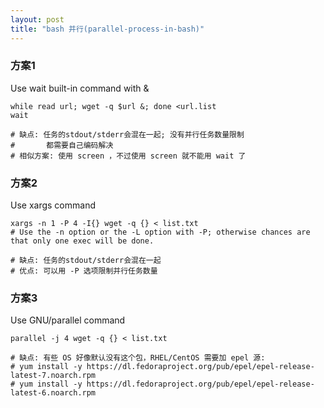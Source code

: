```yaml
---
layout: post
title: "bash 并行(parallel-process-in-bash)"
---
```

    
### 方案1
Use wait built-in command with &
```
while read url; wget -q $url &; done <url.list
wait

# 缺点: 任务的stdout/stderr会混在一起; 没有并行任务数量限制
#       都需要自己编码解决
# 相似方案: 使用 screen ，不过使用 screen 就不能用 wait 了
```

### 方案2
Use xargs command
```
xargs -n 1 -P 4 -I{} wget -q {} < list.txt
# Use the -n option or the -L option with -P; otherwise chances are that only one exec will be done.

# 缺点: 任务的stdout/stderr会混在一起
# 优点: 可以用 -P 选项限制并行任务数量
```

### 方案3
Use GNU/parallel command
```
parallel -j 4 wget -q {} < list.txt

# 缺点: 有些 OS 好像默认没有这个包，RHEL/CentOS 需要加 epel 源:
# yum install -y https://dl.fedoraproject.org/pub/epel/epel-release-latest-7.noarch.rpm
# yum install -y https://dl.fedoraproject.org/pub/epel/epel-release-latest-6.noarch.rpm
```
